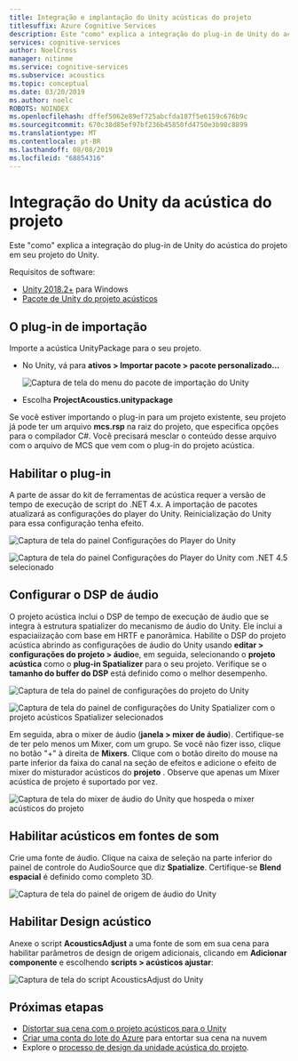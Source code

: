 ```yaml
---
title: Integração e implantação do Unity acústicas do projeto
titlesuffix: Azure Cognitive Services
description: Este "como" explica a integração do plug-in de Unity do acústica do projeto em seu projeto do Unity.
services: cognitive-services
author: NoelCross
manager: nitinme
ms.service: cognitive-services
ms.subservice: acoustics
ms.topic: conceptual
ms.date: 03/20/2019
ms.author: noelc
ROBOTS: NOINDEX
ms.openlocfilehash: dffef5062e89ef725abcfda187f5e6159c676b9c
ms.sourcegitcommit: 670c38d85ef97bf236b45850fd4750e3b98c8899
ms.translationtype: MT
ms.contentlocale: pt-BR
ms.lasthandoff: 08/08/2019
ms.locfileid: "68854316"
---
```

# <a name="project-acoustics-unity-integration"></a>Integração do Unity da acústica do projeto
Este "como" explica a integração do plug-in de Unity do acústica do projeto em seu projeto do Unity.

Requisitos de software:
* [Unity 2018.2+](https://unity3d.com) para Windows
* [Pacote de Unity do projeto acústicos](https://www.microsoft.com/download/details.aspx?id=57346)

## <a name="import-the-plugin"></a>O plug-in de importação
Importe a acústica UnityPackage para o seu projeto. 
* No Unity, vá para **ativos > Importar pacote > pacote personalizado...**

    ![Captura de tela do menu do pacote de importação do Unity](media/import-package.png)  

* Escolha **ProjectAcoustics.unitypackage**

Se você estiver importando o plug-in para um projeto existente, seu projeto já pode ter um arquivo **mcs.rsp** na raiz do projeto, que especifica opções para o compilador C#. Você precisará mesclar o conteúdo desse arquivo com o arquivo de MCS que vem com o plug-in do projeto acústica.

## <a name="enable-the-plugin"></a>Habilitar o plug-in
A parte de assar do kit de ferramentas de acústica requer a versão de tempo de execução de script do .NET 4.x. A importação de pacotes atualizará as configurações do player do Unity. Reinicialização do Unity para essa configuração tenha efeito.

![Captura de tela do painel Configurações do Player do Unity](media/player-settings.png)

![Captura de tela do painel Configurações do Player do Unity com .NET 4.5 selecionado](media/net45.png)

## <a name="set-up-audio-dsp"></a>Configurar o DSP de áudio
O projeto acústica inclui o DSP de tempo de execução de áudio que se integra à estrutura spatializer do mecanismo de áudio do Unity. Ele inclui a espaciaiização com base em HRTF e panorâmica. Habilite o DSP do projeto acústica abrindo as configurações de áudio do Unity usando **editar > configurações do projeto > áudio**e, em seguida, selecionando o **projeto acústica** como o **plug-in Spatializer** para o seu projeto. Verifique se o **tamanho do buffer do DSP** está definido como o melhor desempenho.

![Captura de tela do painel de configurações do projeto do Unity](media/project-settings.png)  

![Captura de tela do painel de configurações do Unity Spatializer com o projeto acústicos Spatializer selecionados](media/choose-spatializer.png)

Em seguida, abra o mixer de áudio (**janela > mixer de áudio**). Certifique-se de ter pelo menos um Mixer, com um grupo. Se você não fizer isso, clique no botão "+" à direita de **Mixers**. Clique com o botão direito do mouse na parte inferior da faixa do canal na seção de efeitos e adicione o efeito de mixer do misturador acústicos do **projeto** . Observe que apenas um Mixer acústica de projeto é suportado por vez.

![Captura de tela do mixer de áudio do Unity que hospeda o mixer acústicos do projeto](media/audio-mixer.png)

## <a name="enable-acoustics-on-sound-sources"></a>Habilitar acústicos em fontes de som
Crie uma fonte de áudio. Clique na caixa de seleção na parte inferior do painel de controle do AudioSource que diz **Spatialize**. Certifique-se **Blend espacial** é definido como completo 3D.  

![Captura de tela do painel de origem de áudio do Unity](media/audio-source.png)

## <a name="enable-acoustic-design"></a>Habilitar Design acústico
Anexe o script **AcousticsAdjust** a uma fonte de som em sua cena para habilitar parâmetros de design de origem adicionais, clicando em **Adicionar componente** e escolhendo **scripts > acústicos ajustar**:

![Captura de tela do script AcousticsAdjust do Unity](media/acoustics-adjust.png)

## <a name="next-steps"></a>Próximas etapas
* [Distortar sua cena com o projeto acústicos para o Unity](unity-baking.md)
* [Criar uma conta do lote do Azure](create-azure-account.md) para entortar sua cena na nuvem
* Explore o [processo de design da unidade acústica do projeto](unity-workflow.md).

